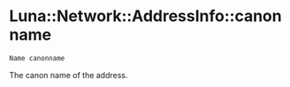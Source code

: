 # Luna::Network::AddressInfo::canonname

```c++
Name canonname
```

The canon name of the address. 

